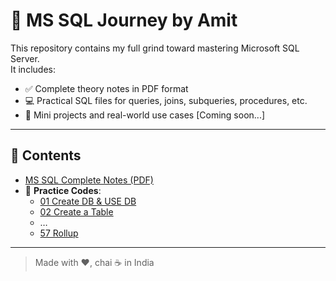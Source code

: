 # 📘 MS SQL Journey by Amit

This repository contains my full grind toward mastering Microsoft SQL Server.  
It includes:

- ✅ Complete theory notes in PDF format
- 💻 Practical SQL files for queries, joins, subqueries, procedures, etc.
- 📂 Mini projects and real-world use cases [Coming soon...]

---

## 📂 Contents

- [MS SQL Complete Notes (PDF)](./MS_SQL_Notes_By_Amit_Kumar_Prasad_1846.pdf)
- 🔧 **Practice Codes**:
  - [01 Create DB & USE DB](./Practice-Codes/01%20SQLQuery%20Create%20DB%20&%20USE%20DB.sql)
  - [02 Create a Table](./Practice-Codes/02%20SQLQuery%20Create%20a%20Table.sql)
  - …  
  - [57 Rollup](./Practice-Codes/57%20SQL%20Query%20Rollup.sql)

---

> Made with ❤️, chai ☕ in India

